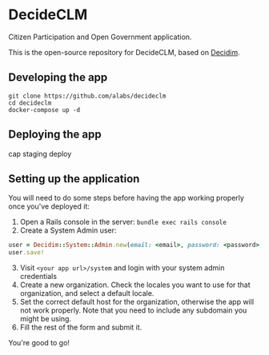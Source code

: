 # DecideCLM

Citizen Participation and Open Government application.

This is the open-source repository for DecideCLM, based on [Decidim](https://github.com/decidim/decidim).

## Developing the app

```
git clone https://github.com/alabs/decideclm
cd decideclm
docker-compose up -d
```

## Deploying the app

cap staging deploy

## Setting up the application

You will need to do some steps before having the app working properly once you've deployed it:

1. Open a Rails console in the server: `bundle exec rails console`
2. Create a System Admin user:
```ruby
user = Decidim::System::Admin.new(email: <email>, password: <password>, password_confirmation: <password>)
user.save!
```
3. Visit `<your app url>/system` and login with your system admin credentials
4. Create a new organization. Check the locales you want to use for that organization, and select a default locale.
5. Set the correct default host for the organization, otherwise the app will not work properly. Note that you need to include any subdomain you might be using.
6. Fill the rest of the form and submit it.

You're good to go!
